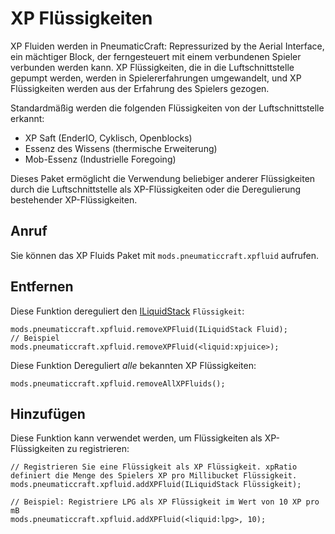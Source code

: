 # XP Flüssigkeiten

XP Fluiden werden in PneumaticCraft: Repressurized by the Aerial Interface, ein mächtiger Block, der ferngesteuert mit einem verbundenen Spieler verbunden werden kann. XP Flüssigkeiten, die in die Luftschnittstelle gepumpt werden, werden in Spielererfahrungen umgewandelt, und XP Flüssigkeiten werden aus der Erfahrung des Spielers gezogen.

Standardmäßig werden die folgenden Flüssigkeiten von der Luftschnittstelle erkannt:

* XP Saft (EnderIO, Cyklisch, Openblocks)
* Essenz des Wissens (thermische Erweiterung)
* Mob-Essenz (Industrielle Foregoing)

Dieses Paket ermöglicht die Verwendung beliebiger anderer Flüssigkeiten durch die Luftschnittstelle als XP-Flüssigkeiten oder die Deregulierung bestehender XP-Flüssigkeiten.

## Anruf

Sie können das XP Fluids Paket mit `mods.pneumaticcraft.xpfluid` aufrufen.

## Entfernen

Diese Funktion dereguliert den [ILiquidStack](/Vanilla/Liquids/ILiquidStack/) `Flüssigkeit`:

```zenscript
mods.pneumaticcraft.xpfluid.removeXPFluid(ILiquidStack Fluid);
// Beispiel
mods.pneumaticcraft.xpfluid.removeXPFluid(<liquid:xpjuice>);
```

Diese Funktion Dereguliert *alle* bekannten XP Flüssigkeiten:

```zenscript
mods.pneumaticcraft.xpfluid.removeAllXPFluids();
```

## Hinzufügen

Diese Funktion kann verwendet werden, um Flüssigkeiten als XP-Flüssigkeiten zu registrieren:

```zenscript
// Registrieren Sie eine Flüssigkeit als XP Flüssigkeit. xpRatio definiert die Menge des Spielers XP pro Millibucket Flüssigkeit.
mods.pneumaticcraft.xpfluid.addXPFluid(ILiquidStack Flüssigkeit);

// Beispiel: Registriere LPG als XP Flüssigkeit im Wert von 10 XP pro mB
mods.pneumaticcraft.xpfluid.addXPFluid(<liquid:lpg>, 10);
```
